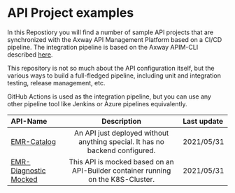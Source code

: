 # API Project examples

In this Repostiory you will find a number of sample API projects that are synchronized with the Axway API Management Platform based on a CI/CD pipeline. The 
integration pipeline is based on the Axway APIM-CLI described [here](https://github.com/Axway-API-Management-Plus/apim-cli).  

This repository is not so much about the API configuration itself, but the various ways to build a full-fledged pipeline, including unit and 
integration testing, release management, etc.  

GitHub Actions is used as the integration pipeline, but you can use any other pipeline tool like Jenkins or Azure pipelines equivalently.

| API-Name                                             | Description                                                                                           | Last update  |
| :---                                                 | :---:                                                                                                 | :---         |
| [EMR-Catalog](api-emr-catalog)                       | An API just deployed without anything special. It has no backend configured.                          | 2021/05/31   |
| [EMR-Diagnostic Mocked](api-emr-diagnostic)          | This API is mocked based on an API-Builder container running on the K8S-Cluster.                      | 2021/05/31   |